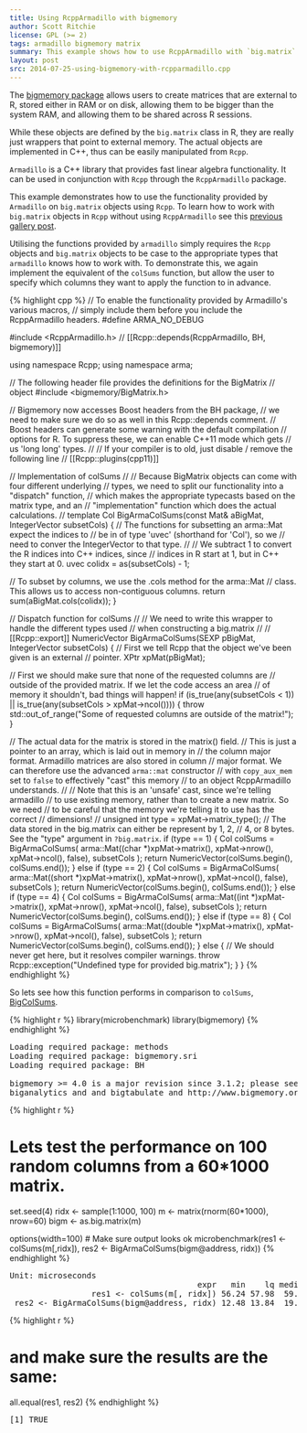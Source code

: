 ```yaml
---
title: Using RcppArmadillo with bigmemory
author: Scott Ritchie
license: GPL (>= 2)
tags: armadillo bigmemory matrix
summary: This example shows how to use RcppArmadillo with `big.matrix` objects from the `bigmemory` package.
layout: post
src: 2014-07-25-using-bigmemory-with-rcpparmadillo.cpp
---
```

The [bigmemory package](www.bigmemory.org) allows users to create
matrices that are external to R, stored either in RAM or on disk,
allowing them to be bigger than the system RAM, and allowing them to
be shared across R sessions.

While these objects are defined by the `big.matrix` class in R, they
are really just wrappers that point to external memory. The actual
objects are implemented in C++, thus can be easily manipulated from
`Rcpp`.

`Armadillo` is a C++ library that provides fast linear algebra
functionality. It can be used in conjunction with `Rcpp` through
the `RcppArmadillo` package.

This example demonstrates how to use the functionality provided by
`Armadillo` on `big.matrix` objects using `Rcpp`. To learn how to
work with `big.matrix` objects in `Rcpp` without using `RcppArmadillo`
see this [previous gallery post](http://gallery.rcpp.org/articles/using-bigmemory-with-rcpp/).

Utilising the functions provided by `armadillo` simply requires the
`Rcpp` objects and `big.matrix` objects to be case to the appropriate
types that `armadillo` knows how to work with. To demonstrate this,
we again implement the equivalent of the `colSums` function, but allow
the user to specify which columns they want to apply the function to
in advance.


{% highlight cpp %}
// To enable the functionality provided by Armadillo's various macros,
// simply include them before you include the RcppArmadillo headers.
#define ARMA_NO_DEBUG

#include <RcppArmadillo.h>
// [[Rcpp::depends(RcppArmadillo, BH, bigmemory)]]

using namespace Rcpp;
using namespace arma;

// The following header file provides the definitions for the BigMatrix
// object
#include <bigmemory/BigMatrix.h>

// Bigmemory now accesses Boost headers from the BH package,
// we need to make sure we do so as well in this Rcpp::depends comment.
// Boost headers can generate some warning with the default compilation
// options for R.  To suppress these, we can enable C++11 mode which gets
// us 'long long' types.
//
// If your compiler is to old, just disable / remove the following line
// [[Rcpp::plugins(cpp11)]]


// Implementation of colSums
//
// Because BigMatrix objects can come with four different underlying
// types, we need to split our functionality into a "dispatch" function,
// which makes the appropriate typecasts based on the matrix type, and an
// "implementation" function which does the actual calculations.
//
template <typename T>
Col<T> BigArmaColSums(const Mat<T>& aBigMat, IntegerVector subsetCols) {
  // The functions for subsetting an arma::Mat expect the indices to
  // be in of type 'uvec' (shorthand for 'Col<unsigned int>'), so we
  // need to conver the IntegerVector to that type.
  //
  // We subtract 1 to convert the R indices into C++ indices, since
  // indices in R start at 1, but in C++ they start at 0.
  uvec colidx = as<uvec>(subsetCols) - 1;

  // To subset by columns, we use the .cols method for the arma::Mat
  // class. This allows us to access non-contiguous columns.
  return sum(aBigMat.cols(colidx));
}

// Dispatch function for colSums
//
// We need to write this wrapper to handle the different types used
// when constructing a big.matrix
//
// [[Rcpp::export]]
NumericVector BigArmaColSums(SEXP pBigMat, IntegerVector subsetCols) {
  // First we tell Rcpp that the object we've been given is an external
  // pointer.
  XPtr<BigMatrix> xpMat(pBigMat);

  // First we should make sure that none of the requested columns are
  // outside of the provided matrix. If we let the code access an area
  // of memory it shouldn't, bad things will happen!
  if (is_true(any(subsetCols < 1)) ||
      is_true(any(subsetCols > xpMat->ncol()))) {
    throw std::out_of_range("Some of requested columns are outside of the matrix!");
  }

  // The actual data for the matrix is stored in the matrix() field.
  // This is just a pointer to an array, which is laid out in memory in
  // the column major format. Armadillo matrices are also stored in column
  // major format. We can therefore use the advanced `arma::mat` constructor
  // with `copy_aux_mem` set to `false` to effectively "cast" this memory
  // to an object RcppArmadillo understands.
  //
  // Note that this is an 'unsafe' cast, since we're telling armadillo
  // to use existing memory, rather than to create a new matrix. So we need
  // to be careful that the memory we're telling it to use has the correct
  // dimensions!
  //
  unsigned int type = xpMat->matrix_type();
  // The data stored in the big.matrix can either be represent by 1, 2,
  // 4, or 8 bytes. See the "type" argument in `?big.matrix`.
  if (type == 1) {
    Col<char> colSums = BigArmaColSums(
      arma::Mat<char>((char *)xpMat->matrix(), xpMat->nrow(), xpMat->ncol(), false),
      subsetCols
    );
    return NumericVector(colSums.begin(), colSums.end());
  } else if (type == 2) {
    Col<short> colSums = BigArmaColSums(
      arma::Mat<short>((short *)xpMat->matrix(), xpMat->nrow(), xpMat->ncol(), false),
      subsetCols
    );
    return NumericVector(colSums.begin(), colSums.end());
  } else if (type == 4) {
    Col<int> colSums = BigArmaColSums(
      arma::Mat<int>((int *)xpMat->matrix(), xpMat->nrow(), xpMat->ncol(), false),
      subsetCols
    );
    return NumericVector(colSums.begin(), colSums.end());
  } else if (type == 8) {
    Col<double> colSums = BigArmaColSums(
      arma::Mat<double>((double *)xpMat->matrix(), xpMat->nrow(), xpMat->ncol(), false),
      subsetCols
    );
    return NumericVector(colSums.begin(), colSums.end());
  } else {
    // We should never get here, but it resolves compiler warnings.
    throw Rcpp::exception("Undefined type for provided big.matrix");
  }
}
{% endhighlight %}

So lets see how this function performs in comparison to `colSums`,
[BigColSums](http://gallery.rcpp.org/articles/using-bigmemory-with-rcpp/).

{% highlight r %}
library(microbenchmark)
library(bigmemory)
{% endhighlight %}



<pre class="output">
Loading required package: methods
Loading required package: bigmemory.sri
Loading required package: BH

bigmemory &gt;= 4.0 is a major revision since 3.1.2; please see packages
biganalytics and and bigtabulate and http://www.bigmemory.org for more information.
</pre>



{% highlight r %}
# Lets test the performance on 100 random columns from a 60*1000 matrix.
set.seed(4)
ridx <- sample(1:1000, 100)
m <- matrix(rnorm(60*1000), nrow=60)
bigm <- as.big.matrix(m)

options(width=100) # Make sure output looks ok
microbenchmark(res1 <- colSums(m[,ridx]), res2 <- BigArmaColSums(bigm@address, ridx))
{% endhighlight %}



<pre class="output">
Unit: microseconds
                                       expr   min    lq median    uq     max neval
                 res1 &lt;- colSums(m[, ridx]) 56.24 57.98  59.13 75.12 1068.41   100
 res2 &lt;- BigArmaColSums(bigm@address, ridx) 12.48 13.84  19.53 36.55   61.63   100
</pre>



{% highlight r %}
# and make sure the results are the same:
all.equal(res1, res2)
{% endhighlight %}



<pre class="output">
[1] TRUE
</pre>
